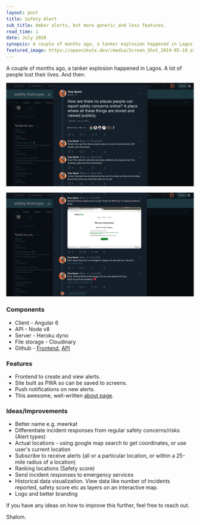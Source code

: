 ```yaml
---
layout: post
title: Safety Alert
sub_title: Amber alerts, but more generic and less features.
read_time: 1
date: July 2018
synopsis: A couple of months ago, a tanker explosion happened in Lagos. A lot of people lost their lives. 
featured_image: https://opeonikute.dev//media/Screen_Shot_2019-05-19_at_20-245fbc4a-aa40-415a-8121-f5ca46df0c1e.44.37.png
---
```


A couple of months ago, a tanker explosion happened in Lagos. A lot of people lost their lives. And then:

![](/media/Screen_Shot_2019-05-19_at_20-245fbc4a-aa40-415a-8121-f5ca46df0c1e.44.37.png)

![](/media/Screen_Shot_2019-05-19_at_20-1799cee0-4506-4ff1-a591-e72ceb2e15c8.44.55.png)

### Components

- Client - Angular 6
- API - Node v8
- Server - Heroku dyno
- File storage - Cloudinary
- Github - [Frontend](https://github.com/OpeOnikute/safety-alert-fe), [API](https://github.com/OpeOnikute/safety-alert-api)

### Features

- Frontend to create and view alerts.
- Site built as PWA so can be saved to screens.
- Push notifications on new alerts.
- This awesome, well-written [about page](https://safety-alert.herokuapp.com/about).

### Ideas/Improvements

- Better name e.g. meerkat
- Differentiate incident responses from regular safety concerns/risks (Alert types)
- Actual locations - using google map search to get coordinates, or use user's current location
- Subscribe to receive alerts (all or a particular location, or within a 25-mile radius of a location)
- Ranking locations (Safety score)
- Send incident responses to emergency services
- Historical data visualization. View data like number of incidents reported, safety score etc as layers on an interactive map.
- Logo and better branding

If you have any ideas on how to improve this further, feel free to reach out.

Shalom.